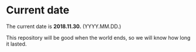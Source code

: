 # Current date

The current date is **2018.11.30.** (YYYY.MM.DD.)

This repository will be good when the world ends, so we will know how long it lasted.